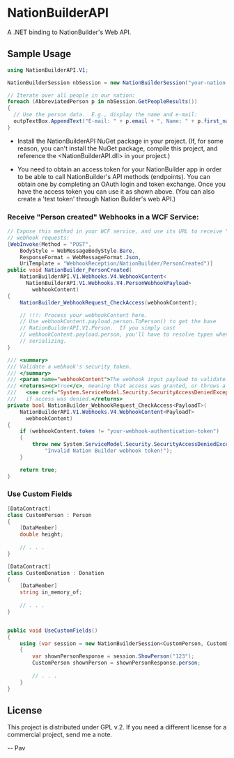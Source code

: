 NationBuilderAPI
================

A .NET binding to NationBuilder's Web API.


Sample Usage
------------

```C#
using NationBuilderAPI.V1;

NationBuilderSession nbSession = new NationBuilderSession("your-nation-slug", "your-access-token");

// Iterate over all people in our nation:
foreach (AbbreviatedPerson p in nbSession.GetPeopleResults())
{
  // Use the person data.  E.g., display the name and e-mail:
  outpTextBox.AppendText("E-mail: " + p.email + ", Name: " + p.first_name + " " + p.last_name + "\n");
}
```

* Install the NationBuilderAPI NuGet package in your project. (If, for some reason, you can't install the NuGet package, compile this project, and reference the \<NationBuilderAPI.dll\> in your project.)

* You need to obtain an access token for your NationBuilder app in order to be able to call NationBuilder's API methods (endpoints).  You can obtain one by completing an OAuth login and token exchange.  Once you have the access token you can use it as shown above. (You can also create a 'test token' through Nation Builder's web API.)


### Receive "Person created" Webhooks in a WCF Service:

```C#
// Expose this method in your WCF service, and use its URL to receive "Person created"
// webhook requests:
[WebInvoke(Method = "POST",
    BodyStyle = WebMessageBodyStyle.Bare,
    ResponseFormat = WebMessageFormat.Json,
    UriTemplate = "WebhookReception/NationBuilder/PersonCreated")]
public void NationBuilder_PersonCreated(
    NationBuilderAPI.V1.Webhooks.V4.WebhookContent<
      NationBuilderAPI.V1.Webhooks.V4.PersonWebhookPayload>
        webhookContent)
{
    NationBuilder_WebhookRequest_CheckAccess(webhookContent);

    // !!!: Process your webhookContent here.
    // Use webhookContent.payload.person.ToPerson() to get the base
    // NationBuilderAPI.V1.Person.  If you simply cast
    // webhookContent.payload.person, you'll have to resolve types when
    // serializing.
}

/// <summary>
/// Validate a webhook's security token.
/// </summary>
/// <param name="webhookContent">The webhook input payload to validate.</param>
/// <returns><c>true</c>, meaning that access was granted, or throws a
///   <see cref="System.ServiceModel.Security.SecurityAccessDeniedException"/>
///   if access was denied.</returns>
private bool NationBuilder_WebhookRequest_CheckAccess<PayloadT>(
    NationBuilderAPI.V1.Webhooks.V4.WebhookContent<PayloadT>
      webhookContent)
{
    if (webhookContent.token != "your-webhook-authentication-token")
    {
        throw new System.ServiceModel.Security.SecurityAccessDeniedException(
            "Invalid Nation Builder webhook token!");
    }

    return true;
}
```


### Use Custom Fields

```C#
[DataContract]
class CustomPerson : Person
{
    [DataMember]
    double height;
	
	// . . .
}

[DataContract]
class CustomDonation : Donation
{
    [DataMember]
    string in_memory_of;
	
	// . . .
}


public void UseCustomFields()
{
    using (var session = new NationBuilderSession<CustomPerson, CustomDonation>(nationSlug, nationAccessToken))
    {
        var shownPersonResponse = session.ShowPerson("123");
        CustomPerson shownPerson = shownPersonResponse.person;
        
		// . . .
    }
}
```


License
-------

This project is distributed under GPL v.2.  If you need a different license for a commercial project, send me a note.

--
Pav
